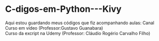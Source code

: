 # C-digos-em-Python---Kivy
Aqui estou guardando meus códigos que fiz acompanhando aulas:
Canal Curso em vídeo (Professor:Gustavo Guanabara)  
Curso da excript na Udemy (Professor: Cláudio Rogério Carvalho Filho)
